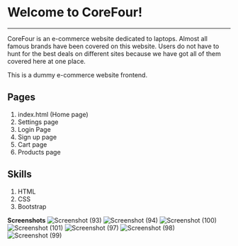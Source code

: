 # Welcome to CoreFour!
-------------------------------
CoreFour is an e-commerce website dedicated to laptops. Almost all famous brands have been covered on this website. Users do not have to hunt for the best deals on different sites because we have got all of them covered here at one place.

This is a dummy e-commerce website frontend.

Pages
------
1. index.html (Home page)
2. Settings page
3. Login Page
4. Sign up page
5. Cart page
6. Products page

Skills
-------
1. HTML
2. CSS
3. Bootstrap

**Screenshots**
![Screenshot (93)](https://user-images.githubusercontent.com/74773717/137297432-7f65ea1b-c5ae-49ef-8c46-c4b69ceaeb15.png)
![Screenshot (94)](https://user-images.githubusercontent.com/74773717/137297742-97aaa311-7d1b-4315-b421-9883eb91fa12.png)
![Screenshot (100)](https://user-images.githubusercontent.com/74773717/137298858-22c67ffe-8b1e-4ac5-8e38-2c1845cbe9fb.png)
![Screenshot (101)](https://user-images.githubusercontent.com/74773717/137299041-69c0e879-531e-4dec-a90b-16e19aaaaf37.png)
![Screenshot (97)](https://user-images.githubusercontent.com/74773717/137298163-4f707f6d-8cf9-4131-9c91-f8bf5c1444c8.png)
![Screenshot (98)](https://user-images.githubusercontent.com/74773717/137298269-7c34b976-c926-4768-bd0c-db88d861c799.png)
![Screenshot (99)](https://user-images.githubusercontent.com/74773717/137298378-253218b0-9870-422e-a2cb-0b160877cb55.png)

